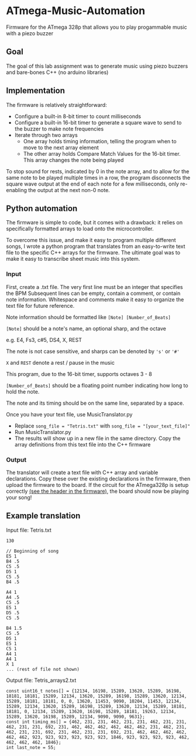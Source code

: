 # ATmega-Music-Automation
Firmware for the ATmega 328p that allows you to play progammable music with a piezo buzzer

## Goal
The goal of this lab assignment was to generate music using piezo buzzers and bare-bones C++ (no arduino libraries)

## Implementation
The firmware is relatively straightforward:
- Configure a built-in 8-bit timer to count milliseconds
- Configure a built-in 16-bit timer to generate a square wave to send to the buzzer to make note frequencies
- Iterate through two arrays
  - One array holds timing information, telling the program when to move to the next array element
  - The other array holds Compare Match Values for the 16-bit timer. This array changes the note being played

To stop sound for rests, indicated by 0 in the note array, and to allow for the same note to be played multiple times in a row, the program disconnects the square wave output at the end of each note for a few milliseconds, only re-enabling the output at the next non-0 note.

## Python automation
The firmware is simple to code, but it comes with a drawback: it relies on specifically formatted arrays to load onto the microcontroller.

To overcome this issue, and make it easy to program multiple different songs, I wrote a python program that translates from an easy-to-write text file to the specific C++ arrays for the firmware. The ultimate goal was to make it easy to transcribe sheet music into this system.

### Input
First, create a .txt file.
The very first line must be an integer that specifies the BPM
Subsequent lines can be empty, contain a comment, or contain note information. Whitespace and comments make it easy to organize the text file for future reference.

Note information should be formatted like ```[Note] [Number_of_Beats]```

```[Note]``` should be a note's name, an optional sharp, and the octave

  e.g. E4, Fs3, c#5, DS4, X, REST
  
  The note is not case sensitive, and sharps can be denoted by ```'s'``` or ```'#'```
  
  ```X``` and ```REST``` denote a rest / pause in the music
  
  This program, due to the 16-bit timer, supports octaves 3 - 8
  
  
  ```[Number_of_Beats]``` should be a floating point number indicating how long to hold the note.
  
  The note and its timing should be on the same line, separated by a space.
  
  
Once you have your text file, use MusicTranslator.py
- Replace ```song_file = "Tetris.txt"``` with ```song_file = "[your_text_file]"```
- Run MusicTranslator.py
- The results will show up in a new file in the same directory. Copy the array definitions from this text file into the C++ firmware


### Output
  The translator will create a text file with C++ array and variable declarations. Copy these over the existing declarations in the firmware, then upload the firmware to the board. If the circuit for the ATmega328p is setup correctly [(see the header in the firmware)](Lab06_Music_Box.ino), the board should now be playing your song!
  

## Example translation
Input file: Tetris.txt
```
130

// Beginning of song
E5 1
B4 .5
C5 .5
D5 1
C5 .5
B4 .5

A4 1
A4 .5
C5 .5
E5 1
D5 .5
C5 .5

B4 1.5
C5 .5
D5 1
E5 1
C5 1
A4 1
A4 1
X 1
... (rest of file not shown)
```

Output file: Tetris_arrays2.txt
```
const uint16_t notes[] = {12134, 16198, 15289, 13620, 15289, 16198, 18181, 18181, 15289, 12134, 13620, 15289, 16198, 15289, 13620, 12134, 15289, 18181, 18181, 0, 0, 13620, 11453, 9090, 10204, 11453, 12134, 15289, 12134, 13620, 15289, 16198, 15289, 13620, 12134, 15289, 18181, 18181, 0, 12134, 15289, 13620, 16198, 15289, 18181, 19263, 12134, 15289, 13620, 16198, 15289, 12134, 9090, 9090, 9631};
const int timing_ms[] = {462, 231, 231, 462, 231, 231, 462, 231, 231, 462, 231, 231, 692, 231, 462, 462, 462, 462, 462, 462, 231, 462, 231, 462, 231, 231, 692, 231, 462, 231, 231, 692, 231, 462, 462, 462, 462, 462, 462, 923, 923, 923, 923, 923, 923, 1846, 923, 923, 923, 923, 462, 462, 462, 462, 1846};
int last_note = 55;
```
